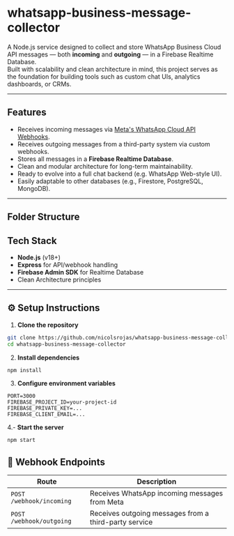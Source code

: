 # whatsapp-business-message-collector

A Node.js service designed to collect and store WhatsApp Business Cloud API messages — both **incoming** and **outgoing** — in a Firebase Realtime Database.  
Built with scalability and clean architecture in mind, this project serves as the foundation for building tools such as custom chat UIs, analytics dashboards, or CRMs.

---

## Features

- Receives incoming messages via [Meta's WhatsApp Cloud API Webhooks](https://developers.facebook.com/docs/whatsapp/cloud-api/webhooks).
- Receives outgoing messages from a third-party system via custom webhooks.
- Stores all messages in a **Firebase Realtime Database**.
- Clean and modular architecture for long-term maintainability.
- Ready to evolve into a full chat backend (e.g. WhatsApp Web-style UI).
- Easily adaptable to other databases (e.g., Firestore, PostgreSQL, MongoDB).

---

## Folder Structure


## Tech Stack

- **Node.js** (v18+)
- **Express** for API/webhook handling
- **Firebase Admin SDK** for Realtime Database
- Clean Architecture principles

---

## ⚙️ Setup Instructions

1. **Clone the repository**  
```bash
git clone https://github.com/nicolsrojas/whatsapp-business-message-collector.git
cd whatsapp-business-message-collector
```

2. **Install dependencies**

```bash
npm install
```

3. **Configure environment variables**

```env
PORT=3000
FIREBASE_PROJECT_ID=your-project-id
FIREBASE_PRIVATE_KEY=...
FIREBASE_CLIENT_EMAIL=...
```

4.- **Start the server**
```bash
npm start
```

## 📩 Webhook Endpoints

| Route                  | Description                                      |
|------------------------|--------------------------------------------------|
| `POST /webhook/incoming` | Receives WhatsApp incoming messages from Meta    |
| `POST /webhook/outgoing` | Receives outgoing messages from a third-party service |



